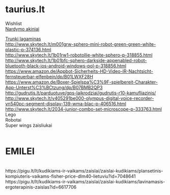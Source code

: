 # taurius.lt

Wishlist <br/>
[Nardymo akiniai](http://www.weeride.lt/Vaikiski-nardymo-akiniai-Babiators/Vaikiski-nardymo-akiniai-Babiators-melyni)

[Trunki lagaminas](http://www.weeride.lt/Vaikiski-lagaminai-Trunki/Vaikiskas-lagaminas-Trunki-Pedro-Pirat)
<br/>
http://www.skytech.lt/m001grw-sphero-mini-robot-green-green-white-plastic-p-374136.html
<br/>
http://www.skytech.lt/1b01rw1-robotollie-white-sphero-p-318855.html
<br/>
http://www.skytech.lt/1b01bfc-sphero-darkside-appenabled-robot-bluetooth-black-ios-android-windows-pol-p-318856.html
<br/>
https://www.amazon.de/Appbot-Sicherheits-HD-Video-IR-Nachtsicht-fernsteuerbar-elfenbein/dp/B01LWXF28H
<br/>
https://www.amazon.de/Boxer-Spielspa%C3%9F-spielbereit-Charakter-App-Unterst%C3%BCtzung/dp/B07BMB2QP3
<br/>
http://gudrutis.lt/parduotuve/gps-laikrodziai/gudrutis-r10-kamufliazinis/
<br/>
http://www.skytech.lt/v405291be000-olympus-digital-voice-recorder-vn540pc-segment-display-139-wma-blac-p-406516.html
<br/>
http://www.skytech.lt/2034-junior-combo-set-microscope-p-333763.html
<br/>
Lego
<br/>
Robotai
<br/>
Super wings żaisliukai
<br/>
<br/>
<h1> EMILEI </h1>
<br/>
https://pigu.lt/lt/kudikiams-ir-vaikams/zaislai/zaislai-kudikiams/plansetinis-kompiuteris-vaikams-fisher-price-dlm40-lietuviu?id=7048641
<br/>
https://pigu.lt/lt/kudikiams-ir-vaikams/zaislai/zaislai-kudikiams/lavinamasis-ergoterapinis-zaislas?id=6617706
<br/>
